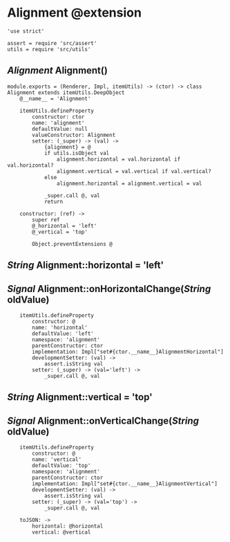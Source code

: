 Alignment @extension
====================

	'use strict'

	assert = require 'src/assert'
	utils = require 'src/utils'

*Alignment* Alignment()
-----------------------

	module.exports = (Renderer, Impl, itemUtils) -> (ctor) -> class Alignment extends itemUtils.DeepObject
		@__name__ = 'Alignment'

		itemUtils.defineProperty
			constructor: ctor
			name: 'alignment'
			defaultValue: null
			valueConstructor: Alignment
			setter: (_super) -> (val) ->
				{alignment} = @
				if utils.isObject val
					alignment.horizontal = val.horizontal if val.horizontal?
					alignment.vertical = val.vertical if val.vertical?
				else
					alignment.horizontal = alignment.vertical = val

				_super.call @, val
				return

		constructor: (ref) ->
			super ref
			@_horizontal = 'left'
			@_vertical = 'top'

			Object.preventExtensions @

*String* Alignment::horizontal = 'left'
---------------------------------------

## *Signal* Alignment::onHorizontalChange(*String* oldValue)

		itemUtils.defineProperty
			constructor: @
			name: 'horizontal'
			defaultValue: 'left'
			namespace: 'alignment'
			parentConstructor: ctor
			implementation: Impl["set#{ctor.__name__}AlignmentHorizontal"]
			developmentSetter: (val) ->
				assert.isString val
			setter: (_super) -> (val='left') ->
				_super.call @, val

*String* Alignment::vertical = 'top'
------------------------------------

## *Signal* Alignment::onVerticalChange(*String* oldValue)

		itemUtils.defineProperty
			constructor: @
			name: 'vertical'
			defaultValue: 'top'
			namespace: 'alignment'
			parentConstructor: ctor
			implementation: Impl["set#{ctor.__name__}AlignmentVertical"]
			developmentSetter: (val) ->
				assert.isString val
			setter: (_super) -> (val='top') ->
				_super.call @, val

		toJSON: ->
			horizontal: @horizontal
			vertical: @vertical

